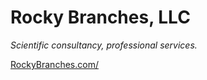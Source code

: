 # Rocky Branches, LLC

*Scientific consultancy, professional services.*

[RockyBranches.com/](https://RockyBranches.com/)

